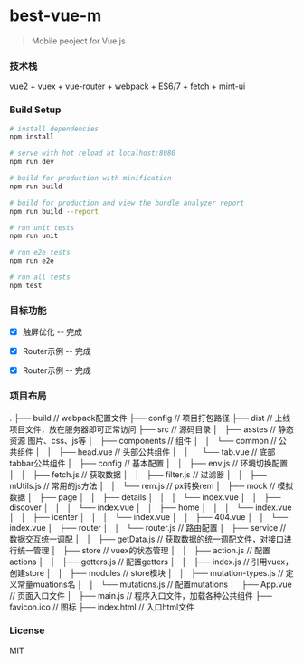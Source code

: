 # best-vue-m

> Mobile peoject for Vue.js

### 技术栈

vue2 + vuex + vue-router + webpack + ES6/7 + fetch + mint-ui

### Build Setup

``` bash
# install dependencies
npm install

# serve with hot reload at localhost:8080
npm run dev

# build for production with minification
npm run build

# build for production and view the bundle analyzer report
npm run build --report

# run unit tests
npm run unit

# run e2e tests
npm run e2e

# run all tests
npm test
```

### 目标功能
- [x] 触屏优化 -- 完成
- [x] Router示例 -- 完成
- [x] Router示例 -- 完成



### 项目布局
.
├── build                                       // webpack配置文件
├── config                                      // 项目打包路径
├── dist                                        // 上线项目文件，放在服务器即可正常访问
├── src                                         // 源码目录
│   ├── asstes                                  // 静态资源 图片、css、js等
│   ├── components                              // 组件
│   │   └── common                              // 公共组件
│   │       ├── head.vue                        // 头部公共组件
│   │       └── tab.vue                         // 底部tabbar公共组件
│   ├── config                                  // 基本配置
│   │   ├── env.js                              // 环境切换配置
│   │   ├── fetch.js                            // 获取数据
│   │   ├── filter.js                           // 过滤器
│   │   ├── mUtils.js                           // 常用的js方法
│   │   └── rem.js                              // px转换rem
│   ├── mock                                    // 模拟数据
│   ├── page
│   │   ├── details
│   │   │   └── index.vue
│   │   ├── discover
│   │   │   └── index.vue
│   │   ├── home
│   │   │   └── index.vue
│   │   ├── icenter
│   │   │   └── index.vue
│   │   ├── 404.vue
│   │   └── index.vue
│   ├── router
│   │   └── router.js                           // 路由配置
│   ├── service                                 // 数据交互统一调配
│   │   ├── getData.js                          // 获取数据的统一调配文件，对接口进行统一管理
│   ├── store                                   // vuex的状态管理
│   │   ├── action.js                           // 配置actions
│   │   ├── getters.js                          // 配置getters
│   │   ├── index.js                            // 引用vuex，创建store
│   │   ├── modules                             // store模块
│   │   ├── mutation-types.js                   // 定义常量muations名
│   │   └── mutations.js                        // 配置mutations
│   ├── App.vue                                 // 页面入口文件
│   ├── main.js                                 // 程序入口文件，加载各种公共组件
├── favicon.ico                                 // 图标
├── index.html                                  // 入口html文件

### License

MIT
